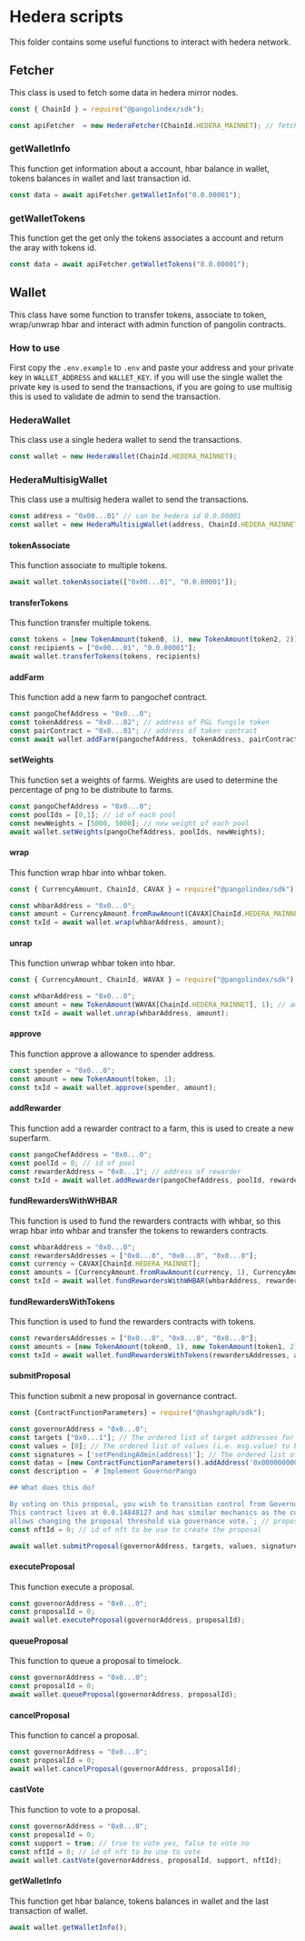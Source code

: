 # Hedera scripts
This folder contains some useful functions to interact with hedera network.

## Fetcher
This class is used to fetch some data in hedera mirror nodes.

```js
const { ChainId } = require("@pangolindex/sdk");

const apiFetcher  = new HederaFetcher(ChainId.HEDERA_MAINNET); // fetch data from hedera mainnet
```

### getWalletInfo
This function get information about a account, hbar balance in wallet, tokens balances in wallet and last transaction id.

```js
const data = await apiFetcher.getWalletInfo("0.0.00001");
```

### getWalletTokens
This function get the get only the tokens associates a account and return the aray with tokens id.

```js
const data = await apiFetcher.getWalletTokens("0.0.00001");
```


## Wallet
This class have some function to transfer tokens, associate to token, wrap/unwrap hbar and interact with admin function of pangolin contracts.

### How to use
First copy the `.env.example` to `.env` and paste your address and your private key in `WALLET_ADDRESS` and `WALLET_KEY`. if you will use the single wallet the private key is used to send the transactions, if you are going to use multisig this is used to validate de admin to send the transaction.


### HederaWallet
This class use a single hedera wallet to send the transactions.

```js
const wallet = new HederaWallet(ChainId.HEDERA_MAINNET);
```


### HederaMultisigWallet
This class use a multisig hedera wallet to send the transactions.
```js
const address = "0x00...01" // can be hedera id 0.0.00001
const wallet = new HederaMultisigWallet(address, ChainId.HEDERA_MAINNET);
```

#### tokenAssociate
This function associate to multiple tokens.

```js 
await wallet.tokenAssociate(["0x00...01", "0.0.00001"]);
```

#### transferTokens
This function transfer multiple tokens.

```js
const tokens = [new TokenAmount(token0, 1), new TokenAmount(token2, 2)];
const recipients = ["0x00...01", "0.0.00001"];
await wallet.transferTokens(tokens, recipients)
```

#### addFarm
This function add a new farm to pangochef contract.

```js
const pangoChefAddress = "0x0...0";
const tokenAddress = "0x0...02"; // address of PGL fungile token
const pairContract = "0x0...01"; // address of token contract
const await wallet.addFarm(pangochefAddress, tokenAddress, pairContract);
```

#### setWeights
This function set a weights of farms. Weights are used to determine the percentage of png to be distribute to farms.

```js
const pangoChefAddress = "0x0...0";
const poolIds = [0,1]; // id of each pool
const newWeights = [5000, 5000]; // new weight of each pool 
await wallet.setWeights(pangoChefAddress, poolIds, newWeights);
```

#### wrap
This function wrap hbar into whbar token.

```js
const { CurrencyAmount, ChainId, CAVAX } = require("@pangolindex/sdk");

const whbarAddress = "0x0...0";
const amount = CurrencyAmount.fromRawAmount(CAVAX[ChainId.HEDERA_MAINNET], 1); // amount in tiny bars
const txId = await wallet.wrap(whbarAddress, amount);
```

#### unrap
This function unwrap whbar token into hbar.

```js
const { CurrencyAmount, ChainId, WAVAX } = require("@pangolindex/sdk");

const whbarAddress = "0x0...0";
const amount = new TokenAmount(WAVAX[ChainId.HEDERA_MAINNET], 1); // amount in tiny bars
const txId = await wallet.unrap(whbarAddress, amount);
```

#### approve
This function approve a allowance to spender address.

```js
const spender = "0x0...0";
const amount = new TokenAmount(token, 1);
const txId = await wallet.approve(spender, amount);
```

#### addRewarder
This function add a rewarder contract to a farm, this is used to create a new superfarm.

```js
const pangoChefAddress = "0x0...0";
const poolId = 0; // id of pool
const rewarderAddress = "0x0...1"; // address of rewarder
const txId = await wallet.addRewarder(pangoChefAddress, poolId, rewarderAddress);
```

#### fundRewardersWithWHBAR
This function is used to fund the rewarders contracts with whbar, so this wrap hbar into whbar and transfer the tokens to rewarders contracts.

```js
const whbarAddress = "0x0...0";
const rewardersAddresses = ["0x0...0", "0x0...0", "0x0...0"];
const currency = CAVAX[ChainId.HEDERA_MAINNET];
const amounts = [CurrencyAmount.fromRawAmount(currency, 1), CurrencyAmount.fromRawAmount(currency, 2)];
const txId = await wallet.fundRewardersWithWHBAR(whbarAddress, rewardersAddresses, amounts);
```

#### fundRewardersWithTokens
This function is used to fund the rewarders contracts with tokens.

```js
const rewardersAddresses = ["0x0...0", "0x0...0", "0x0...0"];
const amounts = [new TokenAmount(token0, 1), new TokenAmount(token1, 2)];
const txId = await wallet.fundRewardersWithTokens(rewardersAddresses, amounts);
```

#### submitProposal
This function submit a new proposal in governance contract.

```js
const {ContractFunctionParameters} = require("@hashgraph/sdk");

const governorAddress = "0x0...0";
const targets ["0x0...1"]; // The ordered list of target addresses for calls to be made
const values = [0]; // The ordered list of values (i.e. msg.value) to be passed to the calls to be made
const signatures = ['setPendingAdmin(address)']; // The ordered list of function signatures to be called
const datas = [new ContractFunctionParameters().addAddress('0x0000000000000000000000000000000000e2907f')._build();]; // The ordered list of calldata to be passed to each call
const description = `# Implement GovernorPango

## What does this do?

By voting on this proposal, you wish to transition control from Governor to GovernorPango.
This contract lives at 0.0.14848127 and has similar mechanics as the current Governor but
allows changing the proposal threshold via governance vote.`; // proposal description
const nftId = 0; // id of nft to be use to create the proposal

await wallet.submitProposal(governorAddress, targets, values, signatures, datas, description, nftId);
```

#### executeProposal
This function execute a proposal.

```js
const governorAddress = "0x0...0";
const proposalId = 0;
await wallet.executeProposal(governorAddress, proposalId);
```

#### queueProposal
This function to queue a proposal to timelock.

```js
const governorAddress = "0x0...0";
const proposalId = 0;
await wallet.queueProposal(governorAddress, proposalId);
```

#### cancelProposal
This function to cancel a proposal.

```js
const governorAddress = "0x0...0";
const proposalId = 0;
await wallet.cancelProposal(governorAddress, proposalId);
```

#### castVote
This function to vote to a proposal.

```js
const governorAddress = "0x0...0";
const proposalId = 0;
const support = true; // true to vote yes, false to vote no
const nftId = 0; // id of nft to be use to vote
await wallet.castVote(governorAddress, proposalId, support, nftId);
```

#### getWalletInfo
This function get hbar balance, tokens balances in wallet and the last transaction of wallet.

```js
await wallet.getWalletInfo();
```